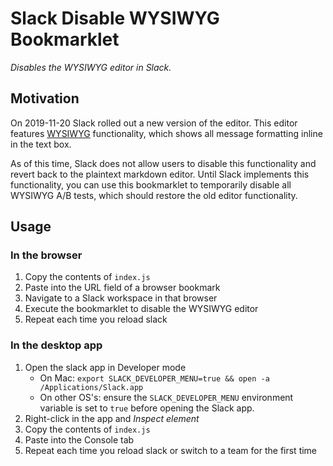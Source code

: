# Slack Disable WYSIWYG Bookmarklet

*Disables the WYSIWYG editor in Slack.*

## Motivation

On 2019-11-20 Slack rolled out a new version of the editor. This editor features
[WYSIWYG](https://en.wikipedia.org/wiki/WYSIWYG) functionality, which shows all
message formatting inline in the text box.

As of this time, Slack does not allow users to disable this functionality and
revert back to the plaintext markdown editor. Until Slack implements this
functionality, you can use this bookmarklet to temporarily disable all
WYSIWYG A/B tests, which should restore the old editor functionality.

## Usage

### In the browser

1. Copy the contents of `index.js`
2. Paste into the URL field of a browser bookmark
3. Navigate to a Slack workspace in that browser
4. Execute the bookmarklet to disable the WYSIWYG editor
5. Repeat each time you reload slack

### In the desktop app

1. Open the slack app in Developer mode
    * On Mac: `export SLACK_DEVELOPER_MENU=true && open -a /Applications/Slack.app`
    * On other OS's: ensure the `SLACK_DEVELOPER_MENU` environment variable is set to `true` before opening the Slack app.
2. Right-click in the app and _Inspect element_
3. Copy the contents of `index.js`
4. Paste into the Console tab
5. Repeat each time you reload slack or switch to a team for the first time
